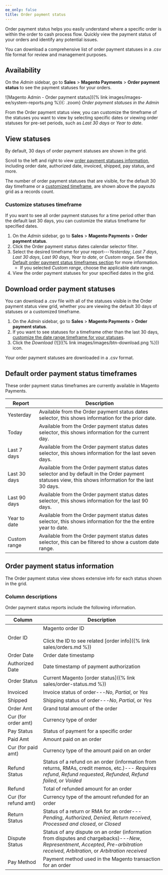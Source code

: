 ```yaml
---
ee_only: false
title: Order payment status
---
```


Order payment status helps you easily understand where a specific order is within the order to cash process flow. Quickly view the payment status of your orders and identify any potential issues.

You can download a comprehensive list of order payment statuses in a .csv file format for review and management purposes.

## Availability

On the _Admin_ sidebar, go to **Sales** > **Magento Payments** > **Order payment status** to see the payment statuses for your orders.

![Magento Admin - Order payment status]({% link images/images-ee/system-reports.png %}){: .zoom}
_Order payment statuses in the Admin_

From the Order payment status view, you can customize the timeframe of the statuses you want to view by selecting specific dates or viewing order statuses for pre-set periods, such as _Last 30 days_ or _Year to date_.

## View statuses

By default, 30 days of order payment statuses are shown in the grid.

Scroll to the left and right to view [order payment statuses information](#column-descriptions), including order date, authorized date, invoiced, shipped, pay status, and more.

The number of order payment statuses that are visible, for the default 30 day timeframe or a [customized timeframe](#customize-statuses-timeframe), are shown above the payouts grid as a records count.

### Customize statuses timeframe

If you want to see all order payment statuses for a time period other than the default last 30 days, you can customize the status timeframe for specified dates.

1. On the _Admin_ sidebar, go to **Sales** > **Magento Payments** > **Order payment status**.
1. Click the Order payment status dates calendar selector filter.
1. Select the desired timeframe for your report---_Yesterday_, _Last 7 days_, _Last 30 days_, _Last 90 days_, _Year to date_, or _Custom range_. See the [Default order payment status timeframes section](#default-order-payment-status-timeframes) for more information.
   - If you selected _Custom range_, choose the applicable date range.
1. View the order payment statuses for your specified dates in the grid.

## Download order payment statuses

You can download a .csv file with all of the statuses visible in the Order payment status view grid, whether you are viewing the default 30 days of statuses or a customized timeframe.

1. On the _Admin_ sidebar, go to **Sales** > **Magento Payments** > **Order payment status**.
1. If you want to see statuses for a timeframe other than the last 30 days, [customize the date range timeframe for your statuses](#customize-statuses-timeframe).
1. Click the _Download_ (![]({% link images/images/btn-download.png %})) icon.

Your order payment statuses are downloaded in a .csv format.

## Default order payment status timeframes

These order payment status timeframes are currently available in Magento Payments.

Report | Description
------------ | --------------------
Yesterday | Available from the Order payment status dates selector, this shows information for the prior date.
Today | Available from the Order payment status dates selector, this shows information for the current day.
Last 7 days | Available from the Order payment status dates selector, this shows information for the last seven days.
Last 30 days | Available from the Order payment status dates selector and by default in the Order payment statuses view, this shows information for the last 30 days.
Last 90 days | Available from the Order payment status dates selector, this shows information for the last 90 days.
Year to date | Available from the Order payment status dates selector, this shows information for the the entire year to date.
Custom range | Available from the Order payment status dates selector, this can be filtered to show a custom date range.

## Order payment status information

The Order payment status view shows extensive info for each status shown in the grid.

### Column descriptions

Order payment status reports include the following information.

Column | Description
------------ | --------------------
Order ID | Magento order ID<br> <br>Click the ID to see related [order info]({% link sales/orders.md %})
Order Date | Order date timestamp
Authorized Date | Date timestamp of payment authorization
Order Status | Current Magento [order status]({% link sales/order-status.md %})
Invoiced | Invoice status of order---*No*, *Partial*, or *Yes*
Shipped | Shipping status of order---*No*, *Partial*, or *Yes*
Order Amt | Grand total amount of the order
Cur (for order amt) | Currency type of order
Pay Status | Status of payment for a specific order
Paid Amt | Amount paid on an order
Cur (for paid amt) | Currency type of the amount paid on an order
Refund Status | Status of a refund on an order (information from returns, RMAs, credit memos, etc.)---   *Requires refund*, *Refund requested*, *Refunded*, *Refund failed*, or *Voided*
Refund | Total of refunded amount for an order
Cur (for refund amt) | Currency type of the amount refunded for an order
Return Status | Status of a return or RMA for an order---*Pending*, *Authorized*, *Denied*, *Return received*, *Processed and closed*, or *Closed*
Dispute Status | Status of any dispute on an order (information from disputes and chargebacks)---*New*, *Representment*, *Accepted*, *Pre-arbitration received*, *Arbitration*, or *Arbitration received*
Pay Method | Payment method used in the Magento transaction for an order
